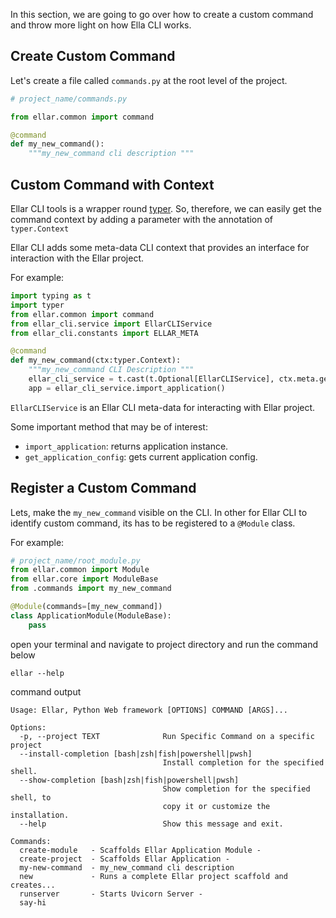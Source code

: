 In this section, we are going to go over how to create a custom command and throw more light on how Ella CLI works.

## Create Custom Command
Let's create a file called `commands.py` at the root level of the project.

```python
# project_name/commands.py

from ellar.common import command

@command
def my_new_command():
    """my_new_command cli description """
```

## Custom Command with Context

Ellar CLI tools is a wrapper round [typer](https://typer.tiangolo.com/).
So, therefore, we can easily get the command context by adding a parameter with the annotation of `typer.Context`

Ellar CLI adds some meta-data CLI context that provides an interface for interaction with the Ellar project.

For example:

```python
import typing as t
import typer
from ellar.common import command
from ellar_cli.service import EllarCLIService
from ellar_cli.constants import ELLAR_META

@command
def my_new_command(ctx:typer.Context):
    """my_new_command CLI Description """
    ellar_cli_service = t.cast(t.Optional[EllarCLIService], ctx.meta.get(ELLAR_META))
    app = ellar_cli_service.import_application()
```
`EllarCLIService` is an Ellar CLI meta-data for interacting with Ellar project.

Some important method that may be of interest:

- `import_application`: returns application instance.
- `get_application_config`: gets current application config.

## Register a Custom Command

Lets, make the `my_new_command` visible on the CLI.
In other for Ellar CLI to identify custom command, its has to be registered to a `@Module` class.

For example:

```python
# project_name/root_module.py
from ellar.common import Module
from ellar.core import ModuleBase
from .commands import my_new_command

@Module(commands=[my_new_command])
class ApplicationModule(ModuleBase):
    pass
```

open your terminal and navigate to project directory and run the command below
```shell
ellar --help
```

command output
```shell
Usage: Ellar, Python Web framework [OPTIONS] COMMAND [ARGS]...

Options:
  -p, --project TEXT              Run Specific Command on a specific project
  --install-completion [bash|zsh|fish|powershell|pwsh]
                                  Install completion for the specified shell.
  --show-completion [bash|zsh|fish|powershell|pwsh]
                                  Show completion for the specified shell, to
                                  copy it or customize the installation.
  --help                          Show this message and exit.

Commands:
  create-module   - Scaffolds Ellar Application Module -
  create-project  - Scaffolds Ellar Application -
  my-new-command  - my_new_command cli description
  new             - Runs a complete Ellar project scaffold and creates...
  runserver       - Starts Uvicorn Server -
  say-hi 
```
